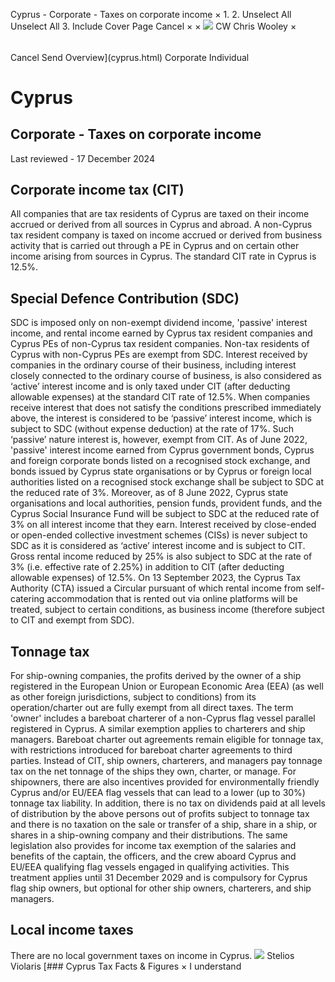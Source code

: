 Cyprus - Corporate - Taxes on corporate income
×
1.
2.
Unselect All
Unselect All
3.
Include Cover Page
Cancel
×
×
![](-/media/world-wide-tax-summaries/attachments/global---chris-wooley.ashx%3Frev=ac5e5f3223b34096b1afc2a6009c7320&revision=ac5e5f32-23b3-4096-b1af-c2a6009c7320&hash=859B7ADC84DC2CBEC9760E9E6EE7DE6D0A8BFCDF)
CW
Chris Wooley
×
######
Cancel
Send
Overview](cyprus.html)
Corporate
Individual
# Cyprus
## Corporate - Taxes on corporate income
Last reviewed - 17 December 2024
## Corporate income tax (CIT)
All companies that are tax residents of Cyprus are taxed on their income accrued or derived from all sources in Cyprus and abroad. A non-Cyprus tax resident company is taxed on income accrued or derived from business activity that is carried out through a PE in Cyprus and on certain other income arising from sources in Cyprus.
The standard CIT rate in Cyprus is 12.5%.
## Special Defence Contribution (SDC)
SDC is imposed only on non-exempt dividend income, 'passive' interest income, and rental income earned by Cyprus tax resident companies and Cyprus PEs of non-Cyprus tax resident companies. Non-tax residents of Cyprus with non-Cyprus PEs are exempt from SDC.
Interest received by companies in the ordinary course of their business, including interest closely connected to the ordinary course of business, is also considered as ‘active’ interest income and is only taxed under CIT (after deducting allowable expenses) at the standard CIT rate of 12.5%.
When companies receive interest that does not satisfy the conditions prescribed immediately above, the interest is considered to be ‘passive’ interest income, which is subject to SDC (without expense deduction) at the rate of 17%. Such ‘passive’ nature interest is, however, exempt from CIT.
As of June 2022, 'passive' interest income earned from Cyprus government bonds, Cyprus and foreign corporate bonds listed on a recognised stock exchange, and bonds issued by Cyprus state organisations or by Cyprus or foreign local authorities listed on a recognised stock exchange shall be subject to SDC at the reduced rate of 3%. Moreover, as of 8 June 2022, Cyprus state organisations and local authorities, pension funds, provident funds, and the Cyprus Social Insurance Fund will be subject to SDC at the reduced rate of 3% on all interest income that they earn.
Interest received by close-ended or open-ended collective investment schemes (CISs) is never subject to SDC as it is considered as ‘active’ interest income and is subject to CIT.
Gross rental income reduced by 25% is also subject to SDC at the rate of 3% (i.e. effective rate of 2.25%) in addition to CIT (after deducting allowable expenses) of 12.5%.
On 13 September 2023, the Cyprus Tax Authority (CTA) issued a Circular pursuant of which rental income from self-catering accommodation that is rented out via online platforms will be treated, subject to certain conditions, as business income (therefore subject to CIT and exempt from SDC).
## Tonnage tax
For ship-owning companies, the profits derived by the owner of a ship registered in the European Union or European Economic Area (EEA) (as well as other foreign jurisdictions, subject to conditions) from its operation/charter out are fully exempt from all direct taxes. The term 'owner' includes a bareboat charterer of a non-Cyprus flag vessel parallel registered in Cyprus. A similar exemption applies to charterers and ship managers.
Bareboat charter out agreements remain eligible for tonnage tax, with restrictions introduced for bareboat charter agreements to third parties.
Instead of CIT, ship owners, charterers, and managers pay tonnage tax on the net tonnage of the ships they own, charter, or manage. For shipowners, there are also incentives provided for environmentally friendly Cyprus and/or EU/EEA flag vessels that can lead to a lower (up to 30%) tonnage tax liability. In addition, there is no tax on dividends paid at all levels of distribution by the above persons out of profits subject to tonnage tax and there is no taxation on the sale or transfer of a ship, share in a ship, or shares in a ship-owning company and their distributions. The same legislation also provides for income tax exemption of the salaries and benefits of the captain, the officers, and the crew aboard Cyprus and EU/EEA qualifying flag vessels engaged in qualifying activities.
This treatment applies until 31 December 2029 and is compulsory for Cyprus flag ship owners, but optional for other ship owners, charterers, and ship managers.
## Local income taxes
There are no local government taxes on income in Cyprus.
![](-/media/world-wide-tax-summaries/attachments/cyprus---stelios_violaris.ashx%3Frev=061a2a1e254e4d29a712e433dc3e024a&revision=061a2a1e-254e-4d29-a712-e433dc3e024a&hash=7CCF2CE6C6919A9E55BC3B25479D45FF2C508357)
Stelios Violaris
[### Cyprus Tax Facts & Figures
×
I understand